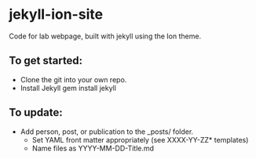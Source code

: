 # jekyll-ion-site

Code for lab webpage, built with jekyll using the Ion theme.

## To get started:

* Clone the git into your own repo.
* Install Jekyll
    gem install jekyll
    


## To update:

* Add person, post, or publication to the _posts/ folder.
  * Set YAML front matter appropriately (see XXXX-YY-ZZ* templates)
  * Name files as YYYY-MM-DD-Title.md
